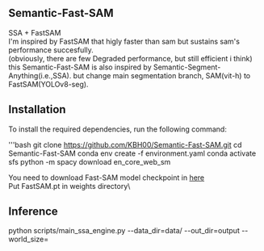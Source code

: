 ## Semantic-Fast-SAM
SSA + FastSAM \
I'm inspired by FastSAM that higly faster than sam but sustains sam's performance succesfully.\
(obviously, there are few Degraded performance, but still efficient i think)\
this Semantic-Fast-SAM is also inspired by Semantic-Segment-Anything(i.e.,SSA). but change main segmentation branch, SAM(vit-h) to FastSAM(YOLOv8-seg).

## Installation

To install the required dependencies, run the following command:

'''bash
git clone https://github.com/KBH00/Semantic-Fast-SAM.git
cd Semantic-Fast-SAM
conda env create -f environment.yaml
conda activate sfs
python -m spacy download en_core_web_sm

You need to download Fast-SAM model checkpoint in [here](https://drive.google.com/file/d/1l7l1VJmpD1nOsgiTXucTtYOpu3nE-rjh/view?usp=drive_link)\
Put FastSAM.pt in weights directory\

## Inference

python scripts/main_ssa_engine.py --data_dir=data/<The name of your image> --out_dir=output --world_size=<choose GPU number>
